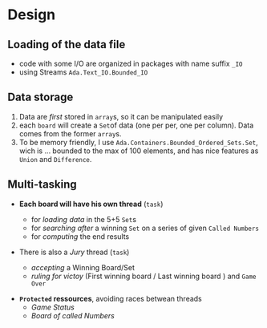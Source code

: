 # Design

## Loading of the data file
- code with some I/O are  organized in packages with name suffix `_IO`
- using Streams `Ada.Text_IO.Bounded_IO`

## Data storage
1. Data are *first* stored in `array`s, so it can be manipulated easily
2. each `board` will create a `Set`of data (one per per, one per column). Data comes from the former `array`s.
3. To be memory friendly, I use `Ada.Containers.Bounded_Ordered_Sets.Set`, wich is ... bounded to the max of 100 elements, and has nice features as `Union` and `Difference`.

## Multi-tasking
* **Each board will have his own thread** (`task`)
  - for *loading data* in the 5+5 `Set`s
  - for *searching after* a winning `Set` on a series of given `Called Numbers`
  - for *computing* the end results


* There is also a *Jury* thread (`task`)
  - *accepting* a Winning Board/Set
  - *ruling for victoy* (First winning board / Last winning board ) and `Game Over`

- **`Protected` ressources**, avoiding races betwean threads
  - *Game Status*
  - *Board of called Numbers*



